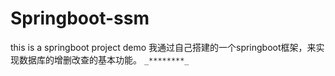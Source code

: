 # Springboot-ssm
this is a springboot project demo 
我通过自己搭建的一个springboot框架，来实现数据库的增删改查的基本功能。
`_********_`